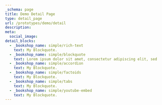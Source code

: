 ```yaml
---
_schema: page
title: Demo Detail Page
type: detail_page
url: /prototypes/demo/detail
description:
meta:
  social_image:
detail_blocks:
  - _bookshop_name: simple/rich-text
    text: My Blockquote.
  - _bookshop_name: simple/blockquote
    text: Lorem ipsum dolor sit amet, consectetur adipiscing elit, sed do eiusmod tempor incididunt ut labore et dolore magna aliqua. Ut enim ad minim veniam, quis.
  - _bookshop_name: simple/accordion
    text: My Blockquote.
  - _bookshop_name: simple/factoids
    text: My Blockquote.
  - _bookshop_name: simple/tabs
    text: My Blockquote.
  - _bookshop_name: simple/youtube-embed
    text: My Blockquote.
---
```

